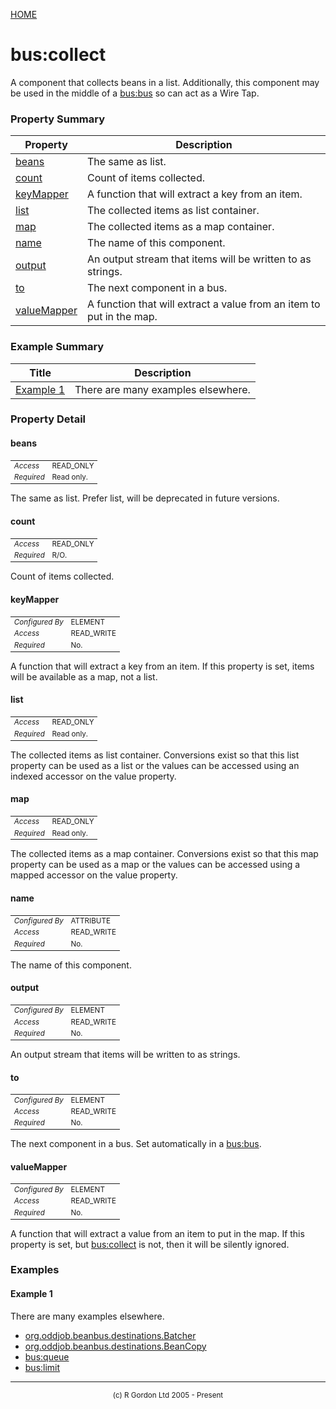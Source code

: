 [HOME](../../../../README.md)
# bus:collect

A component that collects beans in a list. Additionally, this component may
be used in the middle of a [bus:bus](../../../../org/oddjob/beanbus/bus/BasicBusService.md) so can act as a Wire Tap.

### Property Summary

| Property | Description |
| -------- | ----------- |
| [beans](#propertybeans) | The same as list. | 
| [count](#propertycount) | Count of items collected. | 
| [keyMapper](#propertykeyMapper) | A function that will extract a key from an item. | 
| [list](#propertylist) | The collected items as list container. | 
| [map](#propertymap) | The collected items as a map container. | 
| [name](#propertyname) | The name of this component. | 
| [output](#propertyoutput) | An output stream that items will be written to as strings. | 
| [to](#propertyto) | The next component in a bus. | 
| [valueMapper](#propertyvalueMapper) | A function that will extract a value from an item to put in the map. | 


### Example Summary

| Title | Description |
| ----- | ----------- |
| [Example 1](#example1) | There are many examples elsewhere. |


### Property Detail
#### beans <a name="propertybeans"></a>

<table style='font-size:smaller'>
      <tr><td><i>Access</i></td><td>READ_ONLY</td></tr>
      <tr><td><i>Required</i></td><td>Read only.</td></tr>
</table>

The same as list. Prefer list, will be deprecated in future versions.

#### count <a name="propertycount"></a>

<table style='font-size:smaller'>
      <tr><td><i>Access</i></td><td>READ_ONLY</td></tr>
      <tr><td><i>Required</i></td><td>R/O.</td></tr>
</table>

Count of items collected.

#### keyMapper <a name="propertykeyMapper"></a>

<table style='font-size:smaller'>
      <tr><td><i>Configured By</i></td><td>ELEMENT</td></tr>
      <tr><td><i>Access</i></td><td>READ_WRITE</td></tr>
      <tr><td><i>Required</i></td><td>No.</td></tr>
</table>

A function that will extract a key from an item. If this property is set, items will
be available as a map, not a list.

#### list <a name="propertylist"></a>

<table style='font-size:smaller'>
      <tr><td><i>Access</i></td><td>READ_ONLY</td></tr>
      <tr><td><i>Required</i></td><td>Read only.</td></tr>
</table>

The collected items as list container. Conversions exist so that this list
property can be used as a list or the values can be accessed using an indexed accessor on the value property.

#### map <a name="propertymap"></a>

<table style='font-size:smaller'>
      <tr><td><i>Access</i></td><td>READ_ONLY</td></tr>
      <tr><td><i>Required</i></td><td>Read only.</td></tr>
</table>

The collected items as a map container. Conversions exist so that this map
property can be used as a map or the values can be accessed using a mapped accessor on the value property.

#### name <a name="propertyname"></a>

<table style='font-size:smaller'>
      <tr><td><i>Configured By</i></td><td>ATTRIBUTE</td></tr>
      <tr><td><i>Access</i></td><td>READ_WRITE</td></tr>
      <tr><td><i>Required</i></td><td>No.</td></tr>
</table>

The name of this component.

#### output <a name="propertyoutput"></a>

<table style='font-size:smaller'>
      <tr><td><i>Configured By</i></td><td>ELEMENT</td></tr>
      <tr><td><i>Access</i></td><td>READ_WRITE</td></tr>
      <tr><td><i>Required</i></td><td>No.</td></tr>
</table>

An output stream that items will be written to as strings.

#### to <a name="propertyto"></a>

<table style='font-size:smaller'>
      <tr><td><i>Configured By</i></td><td>ELEMENT</td></tr>
      <tr><td><i>Access</i></td><td>READ_WRITE</td></tr>
      <tr><td><i>Required</i></td><td>No.</td></tr>
</table>

The next component in a bus. Set automatically in a
[bus:bus](../../../../org/oddjob/beanbus/bus/BasicBusService.md).

#### valueMapper <a name="propertyvalueMapper"></a>

<table style='font-size:smaller'>
      <tr><td><i>Configured By</i></td><td>ELEMENT</td></tr>
      <tr><td><i>Access</i></td><td>READ_WRITE</td></tr>
      <tr><td><i>Required</i></td><td>No.</td></tr>
</table>

A function that will extract a value from an item to put in the map. If this property
is set, but [bus:collect](../../../../org/oddjob/beanbus/destinations/BusCollect.md) is not, then it will be silently ignored.


### Examples
#### Example 1 <a name="example1"></a>

There are many examples elsewhere.

- [org.oddjob.beanbus.destinations.Batcher](http://rgordon.co.uk/oddjob/1.6.0/api/org/oddjob/beanbus/destinations/Batcher.html)
- [org.oddjob.beanbus.destinations.BeanCopy](http://rgordon.co.uk/oddjob/1.6.0/api/org/oddjob/beanbus/destinations/BeanCopy.html)
- [bus:queue](../../../../org/oddjob/beanbus/destinations/BusQueue.md)
- [bus:limit](../../../../org/oddjob/beanbus/destinations/BusLimit.md)



-----------------------

<div style='font-size: smaller; text-align: center;'>(c) R Gordon Ltd 2005 - Present</div>
